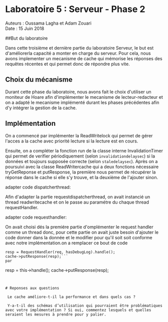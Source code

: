 # Laboratoire 5 : Serveur - Phase 2

Auteurs : Oussama Lagha et Adam Zouari  
Date : 15 Juin 2018

##But du laboratoire

Dans cette troisième et dernière partie du laboratoire Serveur, le but est d'améliorerla capacité a monter en charge du serveur. Pour cela, nous avons implementer un mecanisme de cache qui mémorise les réponses des requêtes récentes et qui permet donc de répondre plus vite.

## Choix du mécanisme

Durant cette phase du laboratoire, nous avons fait le choix d'utiliser un moniteur de Hoare afin d'implémenter le mecanisme de lecteur-redacteur et on a adapté le mecanisme implémenté durant les phases précédentes afin d'y intégrer la gestion de la cache.

## Implémentation

On a commencé par implémenter la ReadWritelock qui permet de gérer l'acces a la cache avec priorité lecture si la lecture est en cours.

Ensuite, on a compléter la fonction run de la classe interne InvalidationTimer qui permet de verifier périodiquement (selon `invalidationdelaysec`) si la données et toujours supposée correcte (selon `staledelaysec`). Après on a poursuivi avec la classe ReadWritercache qui a deux fonctions nécessaire tryGetReponse et putResponse, la première nous permet de récupérer la réponse dans le cache si elle s'y trouve, et la deuxième de l'ajouter sinon.


adapter code dispatcherthread:

Afin d'adapter la partie requestdispatcherthread, on avait instancié un thread readwritecache et on le passe au paramétre du chaque thread requestHandler.

adapter code requesthandler:


On avait choisi dés la premiére partie d'omplémenter le request handler comme un thread donc, pour cette partie on avait juste besoin d'ajouter le code donner dans la donnée et le modifier pour qu'il soit soit conforme avec notre implémentation.on a remplacer ce bout de code
```
resp = RequestHandler(req, hasDebugLog).handle();
cache->putResponse(resp);```
par 
```
resp = this->handle();
cache->putResponse(resp);  
```


# Reponses aux questions

 Le cache améliore-t-il la performance et dans quels cas ?

 Y-a-t-il des schémas d’utilisation qui pourraient être problématiques avec votre implémentation ? Si oui, commentez lesquels et quelles seraient les mesures à prendre pour y palier.



